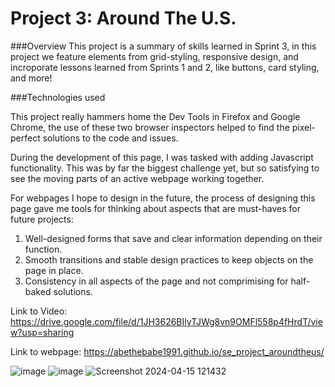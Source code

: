 # Project 3: Around The U.S.

###Overview
This project is a summary of skills learned in Sprint 3, in this project we feature elements from grid-styling, responsive design, and incroporate lessons learned from Sprints 1 and 2, like buttons, card styling, and more!

###Technologies used

This project really hammers home the Dev Tools in Firefox and Google Chrome, the use of these two browser inspectors helped to find the pixel-perfect solutions to the code and issues.

During the development of this page, I was tasked with adding Javascript functionality. This was by far the biggest challenge yet, but so satisfying to see the moving parts of an active webpage working together.

For webpages I hope to design in the future, the process of designing this page gave me tools for thinking about aspects that are must-haves for future projects:

1. Well-designed forms that save and clear information depending on their function.
2. Smooth transitions and stable design practices to keep objects on the page in place.
3. Consistency in all aspects of the page and not comprimising for half-baked solutions.

Link to Video: https://drive.google.com/file/d/1JH3626BIlyTJWg8vn9OMFl558p4fHrdT/view?usp=sharing

Link to webpage: https://abethebabe1991.github.io/se_project_aroundtheus/

![image](https://github.com/Abethebabe1991/se_project_aroundtheus/assets/163752380/c1619655-e5dd-4457-9f3b-994c247becd3)
![image](https://github.com/Abethebabe1991/se_project_aroundtheus/assets/163752380/3ff30223-6965-4cf7-b56c-8c56d7ef6250)
![Screenshot 2024-04-15 121432](https://github.com/Abethebabe1991/se_project_aroundtheus/assets/163752380/22d976ba-230e-495a-84cd-89a65b898a8e)
